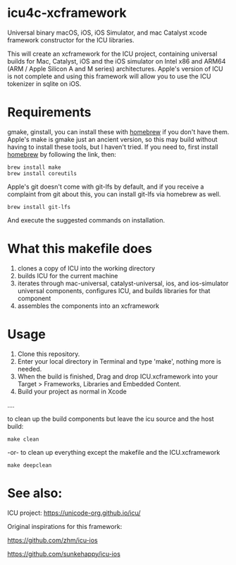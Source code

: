 # icu4c-xcframework
Universal binary macOS, iOS, iOS Simulator, and mac Catalyst xcode framework constructor for the ICU libraries.

This will create an xcframework for the ICU project, containing
universal builds for Mac, Catalyst, iOS and the iOS simulator
on Intel x86 and ARM64 (ARM / Apple Silicon A and M series) architectures. Apple's version of ICU is not
complete and using this framework will allow you to use the 
ICU tokenizer in sqlite on iOS.

# Requirements

gmake, ginstall, you can install these with [homebrew](https://docs.brew.sh/Installation) if you don't
have them. Apple's make is gmake just an ancient version, so this may build without having to install these tools, but I haven't tried. If you need to, first install [homebrew](https://docs.brew.sh/Installation) by following the link, then:

    brew install make
    brew install coreutils
    
Apple's git doesn't come with git-lfs by default, and if you receive a complaint from git about this, you
can install git-lfs via homebrew as well.

    brew install git-lfs
    
And execute the suggested commands on installation.

# What this makefile does

1. clones a copy of ICU into the working directory
2. builds ICU for the current machine
3. iterates through mac-universal, catalyst-universal, ios, and
   ios-simulator universal components, configures ICU, and builds libraries
   for that component
4. assembles the components into an xcframework

# Usage

1. Clone this repository.
2. Enter your local directory in Terminal and type 'make', nothing more is needed.
2. When the build is finished, Drag and drop ICU.xcframework into your
   Target > Frameworks, Libraries and Embedded Content. 
3. Build your project as normal in Xcode

....
 
to clean up the build components but leave the icu source and the host build:

    make clean 

-or- to clean up everything except the makefile and the ICU.xcframework

    make deepclean

# See also:

ICU project: https://unicode-org.github.io/icu/

Original inspirations for this framework: 

https://github.com/zhm/icu-ios 

https://github.com/sunkehappy/icu-ios
